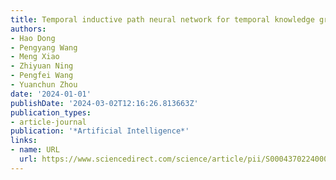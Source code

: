 ```yaml
---
title: Temporal inductive path neural network for temporal knowledge graph reasoning
authors:
- Hao Dong
- Pengyang Wang
- Meng Xiao
- Zhiyuan Ning
- Pengfei Wang
- Yuanchun Zhou
date: '2024-01-01'
publishDate: '2024-03-02T12:16:26.813663Z'
publication_types:
- article-journal
publication: '*Artificial Intelligence*'
links:
- name: URL
  url: https://www.sciencedirect.com/science/article/pii/S0004370224000213
---
```

